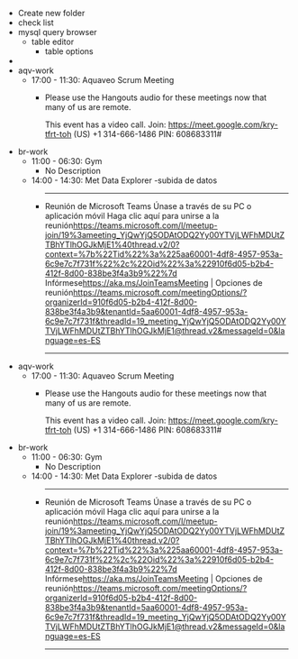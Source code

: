 - Create new folder
- check list
- mysql query browser
	- table editor
		- table options
-
- aqv-work
	- 17:00 - 11:30: Aquaveo Scrum Meeting
		- Please use the Hangouts audio for these meetings now that many of us are remote.
		  
		  This event has a video call.
		  Join: https://meet.google.com/kry-tfrt-toh
		  (US) +1 314-666-1486 PIN: 608683311#
- br-work
	- 11:00 - 06:30: Gym
		- No Description
	- 14:00 - 14:30: Met Data Explorer -subida de datos
		- ________________________________________________________________________________
		  Reunión de Microsoft Teams
		  Únase a través de su PC o aplicación móvil
		  Haga clic aquí para unirse a la reunión<https://teams.microsoft.com/l/meetup-join/19%3ameeting_YjQwYjQ5ODAtODQ2Yy00YTVjLWFhMDUtZTBhYTlhOGJkMjE1%40thread.v2/0?context=%7b%22Tid%22%3a%225aa60001-4df8-4957-953a-6c9e7c7f731f%22%2c%22Oid%22%3a%22910f6d05-b2b4-412f-8d00-838be3f4a3b9%22%7d>
		  Infórmese<https://aka.ms/JoinTeamsMeeting> | Opciones de reunión<https://teams.microsoft.com/meetingOptions/?organizerId=910f6d05-b2b4-412f-8d00-838be3f4a3b9&tenantId=5aa60001-4df8-4957-953a-6c9e7c7f731f&threadId=19_meeting_YjQwYjQ5ODAtODQ2Yy00YTVjLWFhMDUtZTBhYTlhOGJkMjE1@thread.v2&messageId=0&language=es-ES>
		  ________________________________________________________________________________
- aqv-work
	- 17:00 - 11:30: Aquaveo Scrum Meeting
		- Please use the Hangouts audio for these meetings now that many of us are remote.
		  
		  This event has a video call.
		  Join: https://meet.google.com/kry-tfrt-toh
		  (US) +1 314-666-1486 PIN: 608683311#
- br-work
	- 11:00 - 06:30: Gym
		- No Description
	- 14:00 - 14:30: Met Data Explorer -subida de datos
		- ________________________________________________________________________________
		  Reunión de Microsoft Teams
		  Únase a través de su PC o aplicación móvil
		  Haga clic aquí para unirse a la reunión<https://teams.microsoft.com/l/meetup-join/19%3ameeting_YjQwYjQ5ODAtODQ2Yy00YTVjLWFhMDUtZTBhYTlhOGJkMjE1%40thread.v2/0?context=%7b%22Tid%22%3a%225aa60001-4df8-4957-953a-6c9e7c7f731f%22%2c%22Oid%22%3a%22910f6d05-b2b4-412f-8d00-838be3f4a3b9%22%7d>
		  Infórmese<https://aka.ms/JoinTeamsMeeting> | Opciones de reunión<https://teams.microsoft.com/meetingOptions/?organizerId=910f6d05-b2b4-412f-8d00-838be3f4a3b9&tenantId=5aa60001-4df8-4957-953a-6c9e7c7f731f&threadId=19_meeting_YjQwYjQ5ODAtODQ2Yy00YTVjLWFhMDUtZTBhYTlhOGJkMjE1@thread.v2&messageId=0&language=es-ES>
		  ________________________________________________________________________________